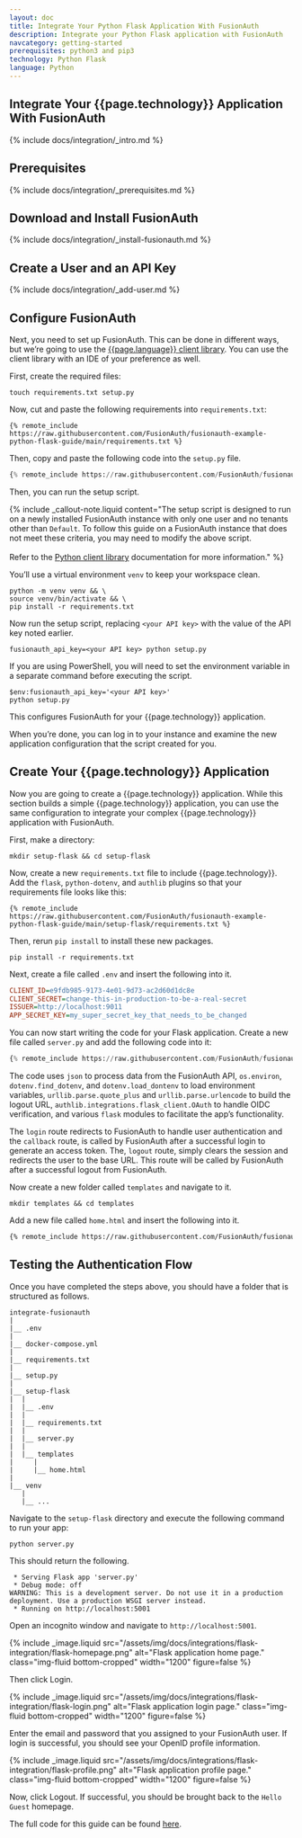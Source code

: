 ```yaml
---
layout: doc
title: Integrate Your Python Flask Application With FusionAuth
description: Integrate your Python Flask application with FusionAuth
navcategory: getting-started
prerequisites: python3 and pip3
technology: Python Flask
language: Python
---
```


## Integrate Your {{page.technology}} Application With FusionAuth

{% include docs/integration/_intro.md %}

## Prerequisites

{% include docs/integration/_prerequisites.md %}

## Download and Install FusionAuth

{% include docs/integration/_install-fusionauth.md %}

## Create a User and an API Key

{% include docs/integration/_add-user.md %}

## Configure FusionAuth

Next, you need to set up FusionAuth. This can be done in different ways, but we’re going to use the [{{page.language}} client library](/docs/v1/tech/client-libraries/python). You can use the client library with an IDE of your preference as well.

First, create the required files:

```shell
touch requirements.txt setup.py
```

Now, cut and paste the following requirements into `requirements.txt`:

```text
{% remote_include https://raw.githubusercontent.com/FusionAuth/fusionauth-example-python-flask-guide/main/requirements.txt %}
```

Then, copy and paste the following code into the `setup.py` file.

```python
{% remote_include https://raw.githubusercontent.com/FusionAuth/fusionauth-example-client-libraries/main/python/setup-flask.py %}
```

Then, you can run the setup script.

{% include _callout-note.liquid content="The setup script is designed to run on a newly installed FusionAuth instance with only one user and no tenants other than `Default`. To follow this guide on a FusionAuth instance that does not meet these criteria, you may need to modify the above script. <br><br> Refer to the [Python client library](/docs/v1/tech/client-libraries/python) documentation for more information." %}


You’ll use a virtual environment `venv` to keep your workspace clean.

```shell
python -m venv venv && \
source venv/bin/activate && \
pip install -r requirements.txt
```

Now run the setup script, replacing `<your API key>` with the value of the API key noted earlier.

```shell
fusionauth_api_key=<your API key> python setup.py
```

If you are using PowerShell, you will need to set the environment variable in a separate command before executing the script.

```shell
$env:fusionauth_api_key='<your API key>'
python setup.py
```

This configures FusionAuth for your {{page.technology}} application.

When you’re done, you can log in to your instance and examine the new application configuration that the script created for you.

## Create Your {{page.technology}} Application

Now you are going to create a {{page.technology}} application. While this section builds a simple {{page.technology}} application, you can use the same configuration to integrate your complex {{page.technology}} application with FusionAuth.

First, make a directory:

```shell
mkdir setup-flask && cd setup-flask
```

Now, create a new `requirements.txt` file to include {{page.technology}}. Add the `flask`, `python-dotenv`, and `authlib` plugins so that your requirements file looks like this:

```text
{% remote_include https://raw.githubusercontent.com/FusionAuth/fusionauth-example-python-flask-guide/main/setup-flask/requirements.txt %}
```

Then, rerun `pip install` to install these new packages.

```shell
pip install -r requirements.txt
```

Next, create a file called `.env` and insert the following into it.

```ini
CLIENT_ID=e9fdb985-9173-4e01-9d73-ac2d60d1dc8e
CLIENT_SECRET=change-this-in-production-to-be-a-real-secret
ISSUER=http://localhost:9011
APP_SECRET_KEY=my_super_secret_key_that_needs_to_be_changed
```

You can now start writing the code for your Flask application. Create a new file called `server.py` and add the following code into it:

```python
{% remote_include https://raw.githubusercontent.com/FusionAuth/fusionauth-example-python-flask-guide/main/setup-flask/server.py %}
```

The code uses `json` to process data from the FusionAuth API, `os.environ`, `dotenv.find_dotenv`, and `dotenv.load_dontenv` to load environment variables, `urllib.parse.quote_plus` and `urllib.parse.urlencode` to build the logout URL, `authlib.integrations.flask_client.OAuth` to handle OIDC verification, and various `flask` modules to facilitate the app’s functionality.

The `login` route redirects to FusionAuth to handle user authentication and the `callback` route, is called by FusionAuth after a successful login to generate an access token.
The, `logout` route, simply clears the session and redirects the user to the base URL. This route will be called by FusionAuth after a successful logout from FusionAuth.

Now create a new folder called `templates` and navigate to it.

```shell
mkdir templates && cd templates
```

Add a new file called `home.html` and insert the following into it.


```html
{% remote_include https://raw.githubusercontent.com/FusionAuth/fusionauth-example-python-flask-guide/main/setup-flask/templates/home.html %}
```


## Testing the Authentication Flow

Once you have completed the steps above, you should have a folder that is structured as follows.

```
integrate-fusionauth
|
|__ .env
|
|__ docker-compose.yml
|
|__ requirements.txt
|
|__ setup.py
|
|__ setup-flask
|  |
|  |__ .env
|  |
|  |__ requirements.txt
|  |
|  |__ server.py
|  |
|  |__ templates
|     |
|     |__ home.html
|
|__ venv
   |
   |__ ...
```

Navigate to the `setup-flask` directory and execute the following command to run your app:

```shell
python server.py
```

This should return the following.

```
 * Serving Flask app 'server.py'
 * Debug mode: off
WARNING: This is a development server. Do not use it in a production deployment. Use a production WSGI server instead.
 * Running on http://localhost:5001
```

Open an incognito window and navigate to `http://localhost:5001`.

{% include _image.liquid src="/assets/img/docs/integrations/flask-integration/flask-homepage.png" alt="Flask application home page." class="img-fluid bottom-cropped" width="1200" figure=false %}


Then click <span class="uielement">Login</span>.

{% include _image.liquid src="/assets/img/docs/integrations/flask-integration/flask-login.png" alt="Flask application login page." class="img-fluid bottom-cropped" width="1200" figure=false %}

Enter the <span class="field">email</span> and <span class="field">password</span> that you assigned to your FusionAuth user. If login is successful, you should see your OpenID profile information.

{% include _image.liquid src="/assets/img/docs/integrations/flask-integration/flask-profile.png" alt="Flask application profile page." class="img-fluid bottom-cropped" width="1200" figure=false %}

Now, click <span class="uielement">Logout</span>. If successful, you should be brought back to the `Hello Guest` homepage.

The full code for this guide can be found [here](https://github.com/FusionAuth/fusionauth-example-python-flask-guide).